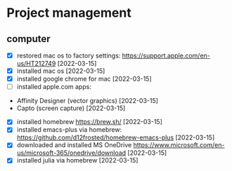 # Project management

## computer
- [x] restored mac os to factory settings: https://support.apple.com/en-us/HT212749 [2022-03-15]
- [x] installed mac os [2022-03-15]
- [x] installed google chrome for mac [2022-03-15]
- [ ] installed apple.com apps: 
- Affinity Designer (vector graphics) [2022-03-15]
- Capto (screen capture) [2022-03-15]
- [x] installed homebrew https://brew.sh/ [2022-03-15]
- [x] installed emacs-plus via homebrew: https://github.com/d12frosted/homebrew-emacs-plus [2022-03-15]
- [x] downloaded and installed MS OneDrive https://www.microsoft.com/en-us/microsoft-365/onedrive/download [2022-03-15]
- [x] installed julia via homebrew [2022-03-15]
